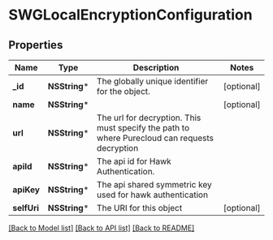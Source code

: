 # SWGLocalEncryptionConfiguration

## Properties
Name | Type | Description | Notes
------------ | ------------- | ------------- | -------------
**_id** | **NSString*** | The globally unique identifier for the object. | [optional] 
**name** | **NSString*** |  | [optional] 
**url** | **NSString*** | The url for decryption. This must specify the path to where Purecloud can requests decryption | 
**apiId** | **NSString*** | The api id for Hawk Authentication. | 
**apiKey** | **NSString*** | The api shared symmetric key used for hawk authentication | 
**selfUri** | **NSString*** | The URI for this object | [optional] 

[[Back to Model list]](../README.md#documentation-for-models) [[Back to API list]](../README.md#documentation-for-api-endpoints) [[Back to README]](../README.md)


